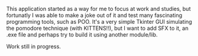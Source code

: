 This application started as a way for me to focus at work and
studies, but fortunatly I was able to make a joke out of it and test many
fascinating programming tools, such as POO. It's a very simple Tkinter GUI 
simulating the pomodore technique (with KITTENS!!), but I want to add SFX 
to it, an .exe file and perhaps try to build it using another module/lib.

Work still in progress.
